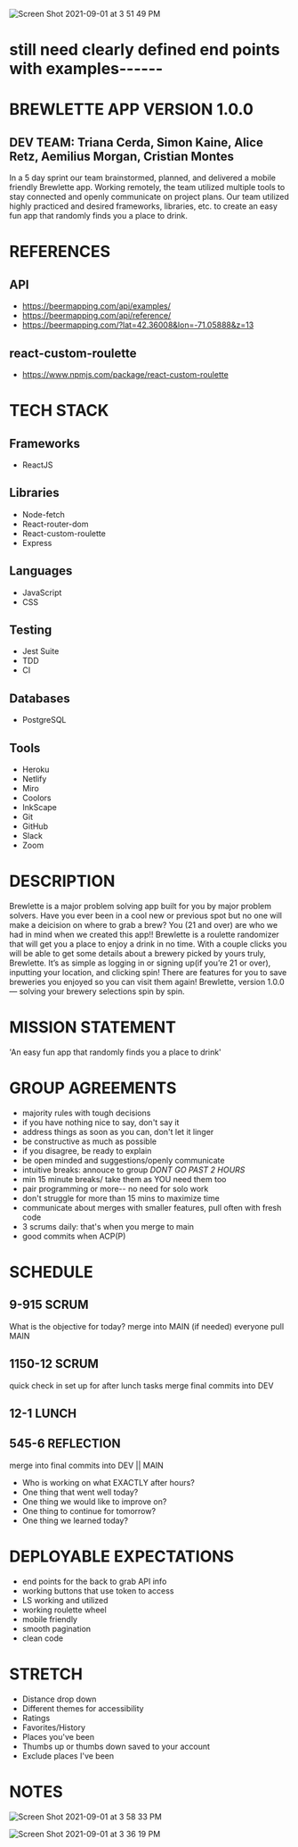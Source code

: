 ![Screen Shot 2021-09-01 at 3 51 49 PM](https://user-images.githubusercontent.com/80484840/131755700-591ca056-73a3-42bd-8ad8-2e668822fae6.png)

# still need clearly defined end points with examples------

# BREWLETTE APP VERSION 1.0.0

## DEV TEAM: Triana Cerda, Simon Kaine, Alice Retz, Aemilius Morgan, Cristian Montes
In a 5 day sprint our team brainstormed, planned, and delivered a mobile friendly Brewlette app. Working remotely, the team utilized multiple tools to stay connected and openly communicate on project plans. Our team utilized highly practiced and desired frameworks, libraries, etc. to create an easy fun app that randomly finds you a place to drink. 

# REFERENCES
## API
- https://beermapping.com/api/examples/
- https://beermapping.com/api/reference/
- https://beermapping.com/?lat=42.36008&lon=-71.05888&z=13

## react-custom-roulette
- https://www.npmjs.com/package/react-custom-roulette
# TECH STACK

## Frameworks
- ReactJS

## Libraries
- Node-fetch 
- React-router-dom 
- React-custom-roulette
- Express 

## Languages
- JavaScript 
- CSS 

## Testing
- Jest Suite 
- TDD
- CI 

## Databases
- PostgreSQL

## Tools
- Heroku
- Netlify
- Miro 
- Coolors 
- InkScape
- Git 
- GitHub 
- Slack
- Zoom

# DESCRIPTION
Brewlette is a major problem solving app built for you by major problem solvers. Have you ever been in a cool new or previous spot but no one will make a deicision on where to grab a brew? You (21 and over) are who we had in mind when we created this app!! Brewlette is a roulette randomizer that will get you a place to enjoy a drink in no time. With a couple clicks you will be able to get some details about a brewery picked by yours truly, Brewlette. It’s as simple as logging in or signing up(if you’re 21 or over), inputting your location, and clicking spin! There are features for you to save breweries you enjoyed so you can visit them again! Brewlette, version 1.0.0 — solving your brewery selections spin by spin. 

# MISSION STATEMENT
'An easy fun app that randomly finds you a place to drink'

# GROUP AGREEMENTS
- majority rules with tough decisions
- if you have nothing nice to say, don't say it
- address things as soon as you can, don't let it linger
- be constructive as much as possible
- if you disagree, be ready to explain
- be open minded and suggestions/openly communicate
- intuitive breaks: annouce to group *DONT GO PAST 2 HOURS*
- min 15 minute breaks/ take them as YOU need them too
- pair programming or more-- no need for solo work
- don't struggle for more than 15 mins to maximize time
- communicate about merges with smaller features, pull often with fresh code
- 3 scrums daily: that's when you merge to main
- good commits when ACP(P)


# SCHEDULE

## 9-915 SCRUM
What is the objective for today?
merge into MAIN (if needed)
everyone pull MAIN

## 1150-12 SCRUM
quick check in
set up for after lunch tasks
merge final commits into DEV

## 12-1 LUNCH

## 545-6 REFLECTION
merge into final commits into DEV || MAIN
- Who is working on what EXACTLY after hours?
- One thing that went well today?
- One thing we would like to improve on?
- One thing to continue for tomorrow?
- One thing we learned today?


# DEPLOYABLE EXPECTATIONS
- end points for the back to grab API info
- working buttons that use token to access
- LS working and utilized 
- working roulette wheel
- mobile friendly 
- smooth pagination 
- clean code 

# STRETCH
- Distance drop down
- Different themes for accessibility
- Ratings
- Favorites/History
- Places you've been
- Thumbs up or thumbs down saved to your account
- Exclude places I've been


# NOTES
![Screen Shot 2021-09-01 at 3 58 33 PM](https://user-images.githubusercontent.com/80484840/131756278-7630ddf8-45f3-4341-af75-f9d31b7e8e5e.png)


![Screen Shot 2021-09-01 at 3 36 19 PM](https://user-images.githubusercontent.com/80484840/131754359-6e016dbd-c599-46be-a744-b868c9128eb3.png)

